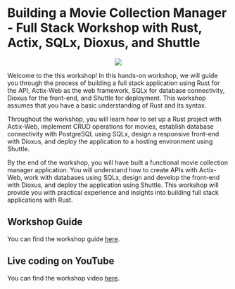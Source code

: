# Building a Movie Collection Manager - Full Stack Workshop with Rust, Actix, SQLx, Dioxus, and Shuttle
<center>
<img src="./docs/src/assets/workshop.jpg" />
</center>

Welcome to the this workshop! In this hands-on workshop, we will guide you through the process of building a full stack application using Rust for the API, Actix-Web as the web framework, SQLx for database connectivity, Dioxus for the front-end, and Shuttle for deployment. This workshop assumes that you have a basic understanding of Rust and its syntax.

Throughout the workshop, you will learn how to set up a Rust project with Actix-Web, implement CRUD operations for movies, establish database connectivity with PostgreSQL using SQLx, design a responsive front-end with Dioxus, and deploy the application to a hosting environment using Shuttle.

By the end of the workshop, you will have built a functional movie collection manager application. You will understand how to create APIs with Actix-Web, work with databases using SQLx, design and develop the front-end with Dioxus, and deploy the application using Shuttle. This workshop will provide you with practical experience and insights into building full stack applications with Rust.

## Workshop Guide

You can find the workshop guide [here](https://bcnrust.github.io/devbcn-workshop/).

## Live coding on YouTube

You can find the workshop video [here](https://www.youtube.com/watch?v=DCpILwGas-M).
